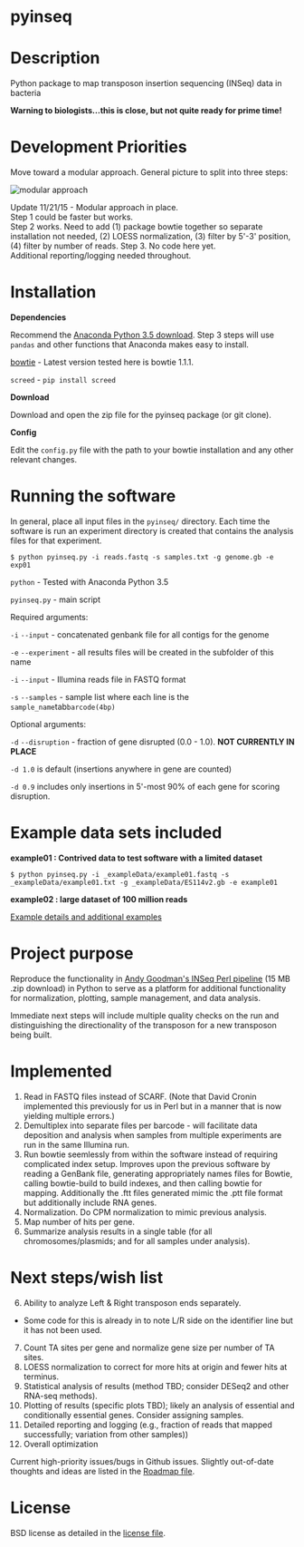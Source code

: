 # pyinseq

# Description

Python package to map transposon insertion sequencing (INSeq) data in bacteria

**Warning to biologists...this is close, but not quite ready for prime time!**

# Development Priorities

Move toward a modular approach. General picture to split into three steps:

![modular approach](https://cloud.githubusercontent.com/assets/8669125/10409855/18925d7a-6ef5-11e5-9304-9f24eb868b80.png)

Update 11/21/15 - Modular approach in place.  
Step 1 could be faster but works.  
Step 2 works. Need to add (1) package bowtie together so separate installation not needed, (2) LOESS normalization, (3) filter by 5'-3' position, (4) filter by number of reads.
Step 3. No code here yet.  
Additional reporting/logging needed throughout.  

# Installation

**Dependencies**

Recommend the [Anaconda Python 3.5 download](https://www.continuum.io/downloads). Step 3 steps will use `pandas` and other functions that Anaconda makes easy to install.  

[bowtie](http://bowtie-bio.sourceforge.net/index.shtml) - Latest version tested here is bowtie 1.1.1.

`screed` - `pip install screed`

**Download**

Download and open the zip file for the pyinseq package (or git clone).

**Config**

Edit the `config.py` file with the path to your bowtie installation and any other relevant changes.

# Running the software

In general, place all input files in the `pyinseq/` directory. Each time the software is run an experiment directory is created that contains the analysis files for that experiment.

`$ python pyinseq.py -i reads.fastq -s samples.txt -g genome.gb -e exp01`

`python` - Tested with Anaconda Python 3.5

`pyinseq.py` - main script

Required arguments:

`-i`  `--input` - concatenated genbank file for all contigs for the genome

`-e`  `--experiment` - all results files will be created in the subfolder of this name

`-i`  `--input` - Illumina reads file in FASTQ format

`-s`  `--samples` - sample list where each line is the `sample_name`tab`barcode(4bp)`

Optional arguments:

`-d`  `--disruption` - fraction of gene disrupted (0.0 - 1.0). **NOT CURRENTLY IN PLACE**

`-d 1.0` is default (insertions anywhere in gene are counted)

`-d 0.9` includes only insertions in 5'-most 90% of each gene for scoring disruption.

# Example data sets included

**example01 : Contrived data to test software with a limited dataset**

`$ python pyinseq.py -i _exampleData/example01.fastq -s _exampleData/example01.txt -g _exampleData/ES114v2.gb -e example01`

**example02 : large dataset of 100 million reads**

[Example details and additional examples](_exampleData/exampleData.md)

# Project purpose

Reproduce the functionality in [Andy Goodman's INSeq Perl pipeline](http://www.nature.com/nprot/journal/v6/n12/extref/nprot.2011.417-S2.zip) (15 MB .zip download) in Python to serve as a platform for additional functionality for normalization, plotting, sample management, and data analysis.

Immediate next steps will include multiple quality checks on the run and distinguishing the directionality of the transposon for a new transposon being built.


# Implemented

1. Read in FASTQ files instead of SCARF. (Note that David Cronin implemented this previously for us in Perl but in a manner that is now yielding multiple errors.)
2. Demultiplex into separate files per barcode - will facilitate data deposition and analysis when samples from multiple experiments are run in the same Illumina run.
3. Run bowtie seemlessly from within the software instead of requiring complicated index setup. Improves upon the previous software by reading a GenBank file, generating appropriately names files for Bowtie, calling bowtie-build to build indexes, and then calling bowtie for mapping. Additionally the .ftt files generated mimic the .ptt file format but additionally include RNA genes.
4. Normalization. Do CPM normalization to mimic previous analysis.
4. Map number of hits per gene.
5. Summarize analysis results in a single table (for all chromosomes/plasmids; and for all samples under analysis).

# Next steps/wish list

6. Ability to analyze Left & Right transposon ends separately.
  - Some code for this is already in to note L/R side on the identifier line but it has not been used.
7. Count TA sites per gene and normalize gene size per number of TA sites.
7. LOESS normalization to correct for more hits at origin and fewer hits at terminus.
8. Statistical analysis of results (method TBD; consider DESeq2 and other RNA-seq methods).
9. Plotting of results (specific plots TBD); likely an analysis of essential and conditionally essential genes. Consider assigning samples.
10. Detailed reporting and logging (e.g., fraction of reads that mapped successfully; variation from other samples))
11. Overall optimization

Current high-priority issues/bugs in Github issues. Slightly out-of-date thoughts and ideas are listed in the [Roadmap file](roadmap.md).

# License

BSD license as detailed in the [license file](LICENSE.md).
